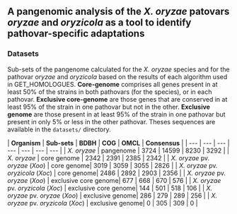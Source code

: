 
## A pangenomic analysis of the *X. oryzae* patovars *oryzae* and *oryzicola* as a tool to identify pathovar-specific adaptations
### Datasets

Sub-sets of the pangenome calculated for the *X. oryzae* species and for the pathovar *oryzae* and *oryzicola* based on the results of each algorithm used in GET_HOMOLOGUES. **Core-genome** comprises all genes present in at least 50% of the strains in both pathovars (for the species), or in each pathovar. **Exclusive core-genome** are those genes that are conserved in at least 95% of the strain in one pathovar but not in the other. **Exclusive genome** are those present in at least 95% of the strain in one pathovar but present in only 5% or less in the other pathovar. Theses sequences are available in the `datasets/` directory.

| **Organism** | **Sub-sets** | **BDBH** | **COG** | **OMCL** | **Consensus** |
| --- | --- | --- | --- | --- | --- | --- |
| *X. oryzae* | pangenome | 3724 | 14599 | 8230 | 3292 |
| *X. oryzae* | core genome | 2342 | 2391 | 2385 | 2342 |
| *X. oryzae* pv. *oryzae* (*Xoo*) | core genome| 3019 | 3059 | 3055 | 2826 |
| *X. oryzae* pv. *oryzicola* (*Xoc*) | core genome| 2486 | 2892 | 2903 | 2356 |
| *X. oryzae* pv. *oryzae* (*Xoo*) | exclusive core genome| 677 | 668 | 670 | 576 |
| *X. oryzae* pv. *oryzicola* (*Xoc*) | exclusive core genome| 144 | 501 | 518 | 106 |
| *X. oryzae* pv. *oryzae* (*Xoo*) | exclusive genome| 286 | 279 | 289 | 256 |
| *X. oryzae* pv. *oryzicola* (*Xoc*) | exclusive genome| 0 | 305 | 309 | 0 |
